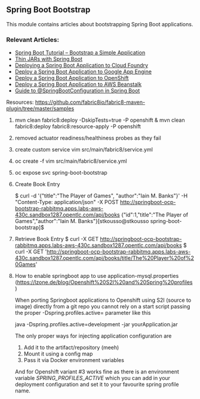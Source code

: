 ## Spring Boot Bootstrap

This module contains articles about bootstrapping Spring Boot applications.

### Relevant Articles:
- [Spring Boot Tutorial – Bootstrap a Simple Application](https://www.baeldung.com/spring-boot-start)
- [Thin JARs with Spring Boot](https://www.baeldung.com/spring-boot-thin-jar)
- [Deploying a Spring Boot Application to Cloud Foundry](https://www.baeldung.com/spring-boot-app-deploy-to-cloud-foundry)
- [Deploy a Spring Boot Application to Google App Engine](https://www.baeldung.com/spring-boot-google-app-engine)
- [Deploy a Spring Boot Application to OpenShift](https://www.baeldung.com/spring-boot-deploy-openshift)
- [Deploy a Spring Boot Application to AWS Beanstalk](https://www.baeldung.com/spring-boot-deploy-aws-beanstalk)
- [Guide to @SpringBootConfiguration in Spring Boot](https://www.baeldung.com/springbootconfiguration-annotation)

Resources: https://github.com/fabric8io/fabric8-maven-plugin/tree/master/samples


1. mvn clean fabric8:deploy -DskipTests=true -P openshift & mvn clean fabric8:deploy fabric8:resource-apply -P openshift
2. removed actuator readiness/healthiness probes as they fail
3. create custom service vim src/main/fabric8/service.yml
4. oc create -f vim src/main/fabric8/service.yml
5. oc expose svc spring-boot-bootstrap

6. Create Book Entry

	$ curl -d '{"title":"The Player of Games", "author":"Iain M. Banks"}' -H "Content-Type: application/json" -X POST http://springboot-ocp-bootstrap-rabbitmq.apps.labs-aws-430c.sandbox1287.opentlc.com/api/books
	{"id":1,"title":"The Player of Games","author":"Iain M. Banks"}[stkousso@stkousso spring-boot-bootstrap]$ 

7. Retrieve Book Entry
	$ curl -X GET http://springboot-ocp-bootstrap-rabbitmq.apps.labs-aws-430c.sandbox1287.opentlc.com/api/books
	$ curl -X GET 'http://springboot-ocp-bootstrap-rabbitmq.apps.labs-aws-430c.sandbox1287.opentlc.com/api/books/title/The%20Player%20of%20Games'

8. How to enable springboot app to use application-mysql.properties (https://lzone.de/blog/Openshift%20S2I%20and%20Spring%20profiles)

	When porting Springboot applications to Openshift using S2I (source to image) directly from a git repo you cannot rely on a start script passing the proper -Dspring.profiles.active=<profile name> parameter like this

	java -Dspring.profiles.active=development -jar yourApplication.jar

	The only proper ways for injecting application configuration are

	1. Add it to the artifact/repository (meeh)
	2. Mount it using a config map
	3. Pass it via Docker environment variables

	And for Openshift variant #3 works fine as there is an environment variable *SPRING_PROFILES_ACTIVE* which you can add in your deployment configuration and set it to your favourite spring profile name.
